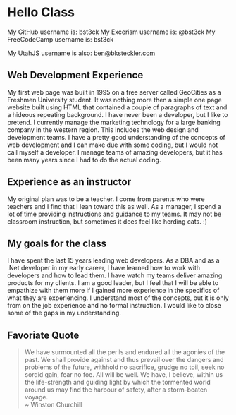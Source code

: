 # Hello Class

My GitHub username is: bst3ck
My Excerism username is: @bst3ck
My FreeCodeCamp username is: bst3ck

My UtahJS username is also: ben@bksteckler.com

## Web Development Experience
My first web page was built in 1995 on a free server called GeoCities as a Freshmen University student. It was nothing more then a simple one page website built using HTML that contained a couple of paragraphs of text and a hideous repeating background. I have never been a developer, but I like to pretend. I currently manage the marketing technology for a large banking company in the western region. This includes the web design and development teams. I have a pretty good understanding of the concepts of web development and I can make due with some coding, but I would not call myself a developer. I manage teams of amazing developers, but it has been many years since I had to do the actual coding.

## Experience as an instructor
My original plan was to be a teacher. I come from parents who were teachers and I find that I lean toward this as well. As a manager, I spend a lot of time providing instructions and guidance to my teams. It may not be classroom instruction, but sometimes it does feel like herding cats. :)

## My goals for the class
I have spent the last 15 years leading web developers. As a DBA and as a .Net developer in my early career, I have learned how to work with developers and how to lead them. I have watch my teams deliver amazing products for my clients. I am a good leader, but I feel that I will be able to empathize with them more if I gained more experience in the specifics of what they are experiencing. I understand most of the concepts, but it is only from on the job experience and no formal instruction. I would like to close some of the gaps in my understanding.

## Favoriate Quote
> We have surmounted all the perils and endured all the agonies of the past. We shall provide against and thus prevail over the dangers and problems of the future, withhold no sacrifice, grudge no toil, seek no sordid gain, fear no foe. All will be well. We have, I believe, within us the life-strength and guiding light by which the tormented world around us may find the harbour of safety, after a storm-beaten voyage.<br>
> ~ Winston Churchill
